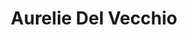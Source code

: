 ---
title: Aurelie Del Vecchio
faction: 
  sort: Del Vecchio
  given: Montaigne

siblings:
  - name: "Henri Montaigne"
    type: Brother
  - name: "Camille Reinhardt"
    type: Sister

partners:
  - name: "Alessandro Del Vecchio"
    type: "Husband"

children:
  - name: "Gabriella Del Vecchio"
    type: "Daughter"

char_data:
  - element_title: "Pronouns"
    element: ""
  - element_title: "Race"
    element: ""
  - element_title: "Age"
    element: ""
  - element_title: "Height"
    element: ""
  - element_title: "Hair"
    element: ""
  - element_title: "Skin"
    element: ""
  - element_title: "Eyes"
    element: ""

excerpt: "Wife of Alessandro Del Vecchio, and mother to Gabriella. Sister to Henri Montaigne."
---